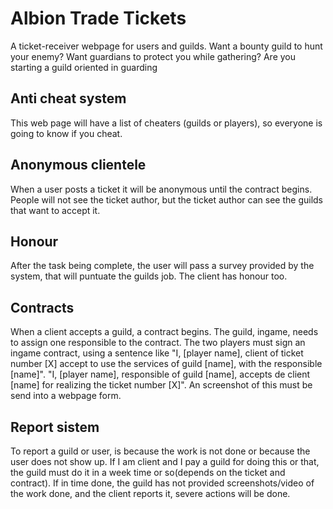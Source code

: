 # Albion Trade Tickets

A ticket-receiver webpage for users and guilds. Want a bounty guild to hunt your enemy? Want guardians to protect you while gathering? Are you starting a guild oriented in guarding 

## Anti cheat system

This web page will have a list of cheaters (guilds or players), so everyone is going to know if you cheat.

## Anonymous clientele

When a user posts a ticket it will be anonymous until the contract begins. People will not see the ticket author, but the ticket author can see the guilds that want to accept it.

## Honour

After the task being complete, the user will pass a survey provided by the system, that will puntuate the guilds job. The client has honour too.

## Contracts

When a client accepts a guild, a contract begins. The guild, ingame, needs to assign one responsible to the contract. The two players must sign an ingame contract, using a sentence like "I, [player name], client of ticket number [X] accept to use the services of guild [name], with the responsible [name]". "I, [player name], responsible of guild [name], accepts de client [name] for realizing the ticket number [X]". An screenshot of this must be send into a webpage form.

## Report sistem

To report a guild or user, is because the work is not done or because the user does not show up. If I am client and I pay a guild for doing this or that, the guild must do it in a week time or so(depends on the ticket and contract). If in time done, the guild has not provided screenshots/video of the work done, and the client reports it, severe actions will be done. 
